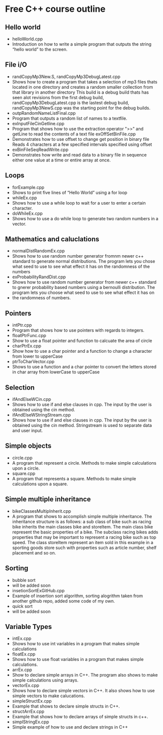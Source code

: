 Free C++ course outline
=======================


Hello world
----------
- helloWorld.cpp
- Introduction on how to write a simple program that outputs the string “hello
world” to the screen.

File i/O
----------
- randCopyMp3New.S, randCopyMp3DebugLatest.cpp
- Shows how to create a program that takes a selection of mp3 files thats located in one directory and creates a random smaller collection from that library in another directory
  This build is a debug build thats has seen alot revisions from the first debug build, randCopyMp3DebugLatest.cpp is the lastest debug build,
  randCopyMp3NewS.cpp was the starting point for the debug builds.
- outpRandomNameListFinal.cpp
- Program that outputs a random list of names to a textfile.
- exInputFileCinGetline.cpp
- Program that shows how to use the extraction operator ">>" and getLine to read the contents of a text file
  exOffSetBinFile.cpp
- Demonstrates how to use offset to change get position in binary file
  Reads 4 characters at a few specified intervals specified using offset
- exBinFileSeqReadWrite.cpp
- Demonstrates how write and read data to a binary file in sequence
  either one value at a time or entire array at once.

Loops
-----
- forExample.cpp 
- Shows to print five lines of “Hello World” using a for loop
- whileEx.cpp
- Shows how to use a while loop to wait for a user to enter a certain character.
- doWhileEx.cpp
- Shows how to use a do while loop to generate two random numbers in a vector.

Mathematics and caluclations
----------------------------
- normalDistRandomEx.cpp
- Shows how to use random number generator fromnm newer c++ standard to generate normal distributions. The program lets you chose what seed to use to see what effect it has on the randomness of the numbers
- exProbabilityRandDist.cpp
- Shows how to use random number generator from newer c++ standard to gnerer probability based numbers using a bernoulli distribution. The program lets you choose what seed to use to see what effect it has on
- the randomness of numbers. 

Pointers
-------
- intPtr.cpp
- Program that shows how to use pointers with regards to integers.
- floatPtrFunc.cpp
- Show to use a float pointer and function to calcuate the area of circle
- charPtrEx.cpp
- Show how to use a char pointer and a function to change a character from lower to upperCase
- ptrToCharVector.cpp
- Shows to use a function and a char pointer to convert the letters stored in char array from lowerCase to upperCase

Selection
---------
 - ifAndElseWCin.cpp
 - Shows how to use if and else clauses in cpp. The input by the user is obtained using the cin method.
 - ifAndElseWStringStream.cpp
 - Shows how to use if and else clauses in cpp. The input by the user is obtained using the cin method. Stringstream is used to separate data and user input.

Simple objects
--------------
- circle.cpp
- A program that represent a circle. Methods to make simple calculations upon a circle.
- square.cpp
- A program that represents a square. Methods to make simple calculations upon a square.

Simple multiple inheritance
-----------------------------------------
- bikeClassesMultipInherit.cpp
- A program that shows to accomplish simple multiple inheritance.
	 The inheritance structure is as follows:
	 a sub class of bike such as racing bike inherits the main classes bike and storeItem.
	 The main class bike represent the basic properties of a bike. The subclass racing bikes
	 adds properties that may be important to represent a racing bike such as top speed. 
	The class storeItem represent an item sold in this example in a sporting goods store such with properties such as article number, shelf placement and so on.
	
Sorting
-----------------------------------------
- bubble sort
- will be added soon
- insetionSortExGitHub.cpp
- Example of insertion sort algorithm, sorting alogrithm taken from another github repo, added some code of my own.
-  quick sort
- will be added soon
  

Variable Types
-------------
- intEx.cpp
- Shows how to use int variables in a program that makes simple calculations
- floatEx.cpp
- Shows how to use float variables in a program that makes simple calculations.
- arrEx.cpp
- Show to declare simple arrays in C++. The program also shows to make simple
  calculations using arrays.
- vectorEx.cpp
- Shows how to declare simple vectors in C++. It also shows how to use simple 
  vectors to make calucations.
- simpleStructEx.cpp
- Example that shows to declare simple structs in C++.
- structArrEx.cpp
- Example that shows how to declare arrays of simple structs in c++.
- simplStringEx.cpp
- Simple example of how to use and declare strings in C++
